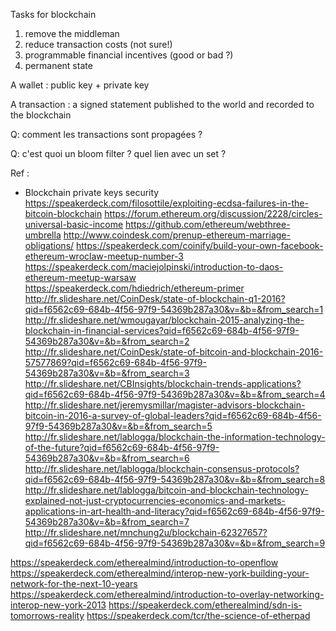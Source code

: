 
Tasks for blockchain

1. remove the middleman
2. reduce transaction costs (not sure!)
3. programmable financial incentives (good or bad ?)
4. permanent state


A wallet :
  public key + private key

A transaction :
  a signed statement published to the world
  and recorded to the blockchain

  Q: comment les transactions sont propagées ?

Q: c'est quoi un bloom filter ? quel lien avec un set ?

Ref :
* Blockchain private keys security
  <https://speakerdeck.com/filosottile/exploiting-ecdsa-failures-in-the-bitcoin-blockchain>
  https://forum.ethereum.org/discussion/2228/circles-universal-basic-income
  https://github.com/ethereum/webthree-umbrella
http://www.coindesk.com/prenup-ethereum-marriage-obligations/
https://speakerdeck.com/coinify/build-your-own-facebook-ethereum-wroclaw-meetup-number-3
https://speakerdeck.com/maciejolpinski/introduction-to-daos-ethereum-meetup-warsaw
https://speakerdeck.com/hdiedrich/ethereum-primer
http://fr.slideshare.net/CoinDesk/state-of-blockchain-q1-2016?qid=f6562c69-684b-4f56-97f9-54369b287a30&v=&b=&from_search=1
http://fr.slideshare.net/wmougayar/blockchain-2015-analyzing-the-blockchain-in-financial-services?qid=f6562c69-684b-4f56-97f9-54369b287a30&v=&b=&from_search=2
http://fr.slideshare.net/CoinDesk/state-of-bitcoin-and-blockchain-2016-57577869?qid=f6562c69-684b-4f56-97f9-54369b287a30&v=&b=&from_search=3
http://fr.slideshare.net/CBInsights/blockchain-trends-applications?qid=f6562c69-684b-4f56-97f9-54369b287a30&v=&b=&from_search=4
http://fr.slideshare.net/jeremysmillar/magister-advisors-blockchain-bitcoin-in-2016-a-survey-of-global-leaders?qid=f6562c69-684b-4f56-97f9-54369b287a30&v=&b=&from_search=5
http://fr.slideshare.net/lablogga/blockchain-the-information-technology-of-the-future?qid=f6562c69-684b-4f56-97f9-54369b287a30&v=&b=&from_search=6
http://fr.slideshare.net/lablogga/blockchain-consensus-protocols?qid=f6562c69-684b-4f56-97f9-54369b287a30&v=&b=&from_search=8
http://fr.slideshare.net/lablogga/bitcoin-and-blockchain-technology-explained-not-just-cryptocurrencies-economics-and-markets-applications-in-art-health-and-literacy?qid=f6562c69-684b-4f56-97f9-54369b287a30&v=&b=&from_search=7
http://fr.slideshare.net/mnchung2u/blockchain-62327657?qid=f6562c69-684b-4f56-97f9-54369b287a30&v=&b=&from_search=9

https://speakerdeck.com/etherealmind/introduction-to-openflow
https://speakerdeck.com/etherealmind/interop-new-york-building-your-network-for-the-next-10-years
https://speakerdeck.com/etherealmind/introduction-to-overlay-networking-interop-new-york-2013
https://speakerdeck.com/etherealmind/sdn-is-tomorrows-reality
https://speakerdeck.com/tcr/the-science-of-etherpad

